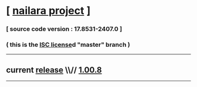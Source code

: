 
# [ [nailara project](http://www.nailara.net/) ]

### [ source code version : 17.8531-2407.0 ]

### ( this is the [ISC license](license)d "master" branch )
---
## current [release](https://github.com/anotherlink/nailara/releases) \\\\// [1.00.8](https://github.com/anotherlink/nailara/releases/tag/1.00.8)
---
